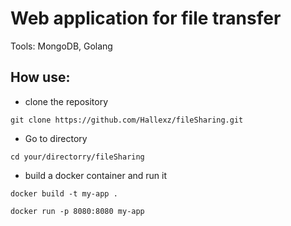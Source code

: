 # Web application for file transfer

Tools: MongoDB, Golang

## How use:

- clone the repository

```
git clone https://github.com/Hallexz/fileSharing.git

```

- Go to directory

```
cd your/directorry/fileSharing

```

- build a docker container and run it

```
docker build -t my-app .

```

```
docker run -p 8080:8080 my-app

```





